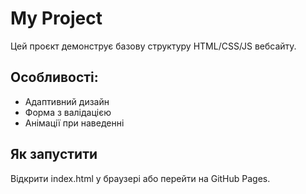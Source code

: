 # My Project

Цей проєкт демонструє базову структуру HTML/CSS/JS вебсайту.  
## Особливості:
- Адаптивний дизайн
- Форма з валідацією
- Анімації при наведенні

## Як запустити
Відкрити index.html у браузері або перейти на GitHub Pages.